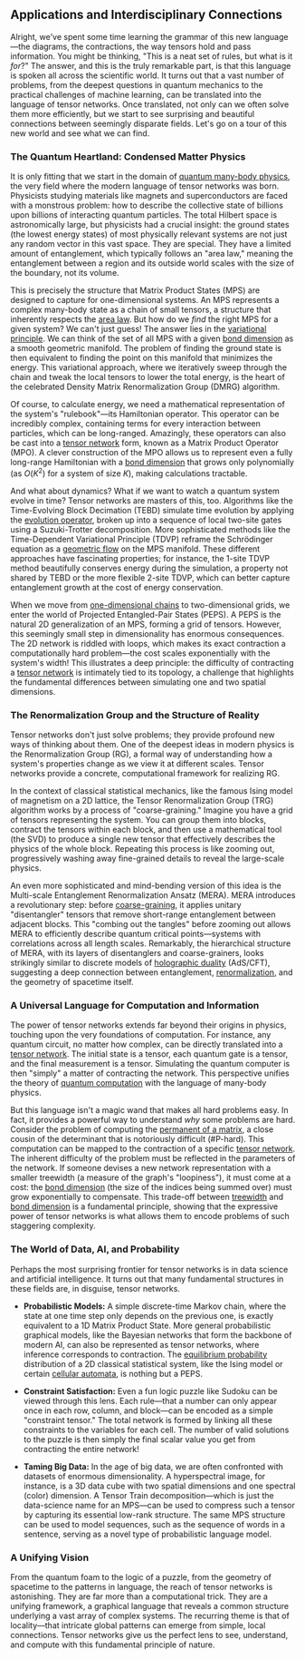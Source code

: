 ## Applications and Interdisciplinary Connections

Alright, we've spent some time learning the grammar of this new language—the diagrams, the contractions, the way tensors hold and pass information. You might be thinking, "This is a neat set of rules, but what is it *for*?" The answer, and this is the truly remarkable part, is that this language is spoken all across the scientific world. It turns out that a vast number of problems, from the deepest questions in quantum mechanics to the practical challenges of machine learning, can be translated into the language of tensor networks. Once translated, not only can we often solve them more efficiently, but we start to see surprising and beautiful connections between seemingly disparate fields. Let's go on a tour of this new world and see what we can find.

### The Quantum Heartland: Condensed Matter Physics

It is only fitting that we start in the domain of [quantum many-body physics](@article_id:141211), the very field where the modern language of tensor networks was born. Physicists studying materials like magnets and superconductors are faced with a monstrous problem: how to describe the collective state of billions upon billions of interacting quantum particles. The total Hilbert space is astronomically large, but physicists had a crucial insight: the ground states (the lowest energy states) of most physically relevant systems are not just any random vector in this vast space. They are special. They have a limited amount of entanglement, which typically follows an "area law," meaning the entanglement between a region and its outside world scales with the size of the boundary, not its volume.

This is precisely the structure that Matrix Product States (MPS) are designed to capture for one-dimensional systems. An MPS represents a complex many-body state as a chain of small tensors, a structure that inherently respects the [area law](@article_id:145437). But how do we *find* the right MPS for a given system? We can't just guess! The answer lies in the [variational principle](@article_id:144724). We can think of the set of all MPS with a given [bond dimension](@article_id:144310) as a smooth geometric manifold. The problem of finding the ground state is then equivalent to finding the point on this manifold that minimizes the energy. This variational approach, where we iteratively sweep through the chain and tweak the local tensors to lower the total energy, is the heart of the celebrated Density Matrix Renormalization Group (DMRG) algorithm.

Of course, to calculate energy, we need a mathematical representation of the system's "rulebook"—its Hamiltonian operator. This operator can be incredibly complex, containing terms for every interaction between particles, which can be long-ranged. Amazingly, these operators can also be cast into a [tensor network](@article_id:139242) form, known as a Matrix Product Operator (MPO). A clever construction of the MPO allows us to represent even a fully long-range Hamiltonian with a [bond dimension](@article_id:144310) that grows only polynomially (as $O(K^2)$ for a system of size $K$), making calculations tractable.

And what about dynamics? What if we want to watch a quantum system evolve in time? Tensor networks are masters of this, too. Algorithms like the Time-Evolving Block Decimation (TEBD) simulate time evolution by applying the [evolution operator](@article_id:182134), broken up into a sequence of local two-site gates using a Suzuki-Trotter decomposition. More sophisticated methods like the Time-Dependent Variational Principle (TDVP) reframe the Schrödinger equation as a [geometric flow](@article_id:185525) on the MPS manifold. These different approaches have fascinating properties; for instance, the 1-site TDVP method beautifully conserves energy during the simulation, a property not shared by TEBD or the more flexible 2-site TDVP, which can better capture entanglement growth at the cost of energy conservation.

When we move from [one-dimensional chains](@article_id:199010) to two-dimensional grids, we enter the world of Projected Entangled-Pair States (PEPS). A PEPS is the natural 2D generalization of an MPS, forming a grid of tensors. However, this seemingly small step in dimensionality has enormous consequences. The 2D network is riddled with loops, which makes its exact contraction a computationally hard problem—the cost scales exponentially with the system's width! This illustrates a deep principle: the difficulty of contracting a [tensor network](@article_id:139242) is intimately tied to its topology, a challenge that highlights the fundamental differences between simulating one and two spatial dimensions.

### The Renormalization Group and the Structure of Reality

Tensor networks don't just solve problems; they provide profound new ways of thinking about them. One of the deepest ideas in modern physics is the Renormalization Group (RG), a formal way of understanding how a system's properties change as we view it at different scales. Tensor networks provide a concrete, computational framework for realizing RG.

In the context of classical statistical mechanics, like the famous Ising model of magnetism on a 2D lattice, the Tensor Renormalization Group (TRG) algorithm works by a process of "coarse-graining." Imagine you have a grid of tensors representing the system. You can group them into blocks, contract the tensors within each block, and then use a mathematical tool (the SVD) to produce a single new tensor that effectively describes the physics of the whole block. Repeating this process is like zooming out, progressively washing away fine-grained details to reveal the large-scale physics.

An even more sophisticated and mind-bending version of this idea is the Multi-scale Entanglement Renormalization Ansatz (MERA). MERA introduces a revolutionary step: before [coarse-graining](@article_id:141439), it applies unitary "disentangler" tensors that remove short-range entanglement between adjacent blocks. This "combing out the tangles" before zooming out allows MERA to efficiently describe quantum critical points—systems with correlations across all length scales. Remarkably, the hierarchical structure of MERA, with its layers of disentanglers and coarse-grainers, looks strikingly similar to discrete models of [holographic duality](@article_id:146463) (AdS/CFT), suggesting a deep connection between entanglement, [renormalization](@article_id:143007), and the geometry of spacetime itself.

### A Universal Language for Computation and Information

The power of tensor networks extends far beyond their origins in physics, touching upon the very foundations of computation. For instance, any quantum circuit, no matter how complex, can be directly translated into a [tensor network](@article_id:139242). The initial state is a tensor, each quantum gate is a tensor, and the final measurement is a tensor. Simulating the quantum computer is then "simply" a matter of contracting the network. This perspective unifies the theory of [quantum computation](@article_id:142218) with the language of many-body physics.

But this language isn't a magic wand that makes all hard problems easy. In fact, it provides a powerful way to understand *why* some problems are hard. Consider the problem of computing the [permanent of a matrix](@article_id:266825), a close cousin of the determinant that is notoriously difficult (#P-hard). This computation can be mapped to the contraction of a specific [tensor network](@article_id:139242). The inherent difficulty of the problem must be reflected in the parameters of the network. If someone devises a new network representation with a smaller treewidth (a measure of the graph's "loopiness"), it must come at a cost: the [bond dimension](@article_id:144310) (the size of the indices being summed over) must grow exponentially to compensate. This trade-off between [treewidth](@article_id:263410) and [bond dimension](@article_id:144310) is a fundamental principle, showing that the expressive power of tensor networks is what allows them to encode problems of such staggering complexity.

### The World of Data, AI, and Probability

Perhaps the most surprising frontier for tensor networks is in data science and artificial intelligence. It turns out that many fundamental structures in these fields are, in disguise, tensor networks.

- **Probabilistic Models:** A simple discrete-time Markov chain, where the state at one time step only depends on the previous one, is exactly equivalent to a 1D Matrix Product State. More general probabilistic graphical models, like the Bayesian networks that form the backbone of modern AI, can also be represented as tensor networks, where inference corresponds to contraction. The [equilibrium probability](@article_id:187376) distribution of a 2D classical statistical system, like the Ising model or certain [cellular automata](@article_id:273194), is nothing but a PEPS.

- **Constraint Satisfaction:** Even a fun logic puzzle like Sudoku can be viewed through this lens. Each rule—that a number can only appear once in each row, column, and block—can be encoded as a simple "constraint tensor." The total network is formed by linking all these constraints to the variables for each cell. The number of valid solutions to the puzzle is then simply the final scalar value you get from contracting the entire network!

- **Taming Big Data:** In the age of big data, we are often confronted with datasets of enormous dimensionality. A hyperspectral image, for instance, is a 3D data cube with two spatial dimensions and one spectral (color) dimension. A Tensor Train decomposition—which is just the data-science name for an MPS—can be used to compress such a tensor by capturing its essential low-rank structure. The same MPS structure can be used to model sequences, such as the sequence of words in a sentence, serving as a novel type of probabilistic language model.

### A Unifying Vision

From the quantum foam to the logic of a puzzle, from the geometry of spacetime to the patterns in language, the reach of tensor networks is astonishing. They are far more than a computational trick. They are a unifying framework, a graphical language that reveals a common structure underlying a vast array of complex systems. The recurring theme is that of locality—that intricate global patterns can emerge from simple, local connections. Tensor networks give us the perfect lens to see, understand, and compute with this fundamental principle of nature.